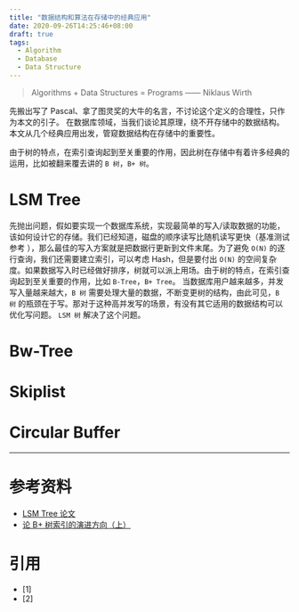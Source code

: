 ```yaml
---
title: "数据结构和算法在存储中的经典应用"
date: 2020-09-26T14:25:46+08:00
draft: true
tags:
  - Algorithm
  - Database
  - Data Structure
---
```


> Algorithms + Data Structures = Programs —— Niklaus Wirth

先搬出写了 Pascal、拿了图灵奖的大牛的名言，不讨论这个定义的合理性，只作为本文的引子。
在数据库领域，当我们谈论其原理，绕不开存储中的数据结构。本文从几个经典应用出发，管窥数据结构在存储中的重要性。

<!-- more -->

由于树的特点，在索引查询起到至关重要的作用，因此树在存储中有着许多经典的运用，比如被翻来覆去讲的 `B 树`，`B+ 树`。

# LSM Tree

先抛出问题，假如要实现一个数据库系统，实现最简单的写入/读取数据的功能，该如何设计它的存储。我们已经知道，磁盘的顺序读写比随机读写更快（基准测试参考 []()），那么最佳的写入方案就是把数据行更新到文件末尾。为了避免 `O(N)` 的逐行查询，我们还需要建立索引，可以考虑 Hash，但是要付出 `O(N)` 的空间复杂度。如果数据写入时已经做好排序，树就可以派上用场。由于树的特点，在索引查询起到至关重要的作用，比如 `B-Tree`，`B+ Tree`。
当数据库用户越来越多，并发写入量越来越大，`B 树` 需要处理大量的数据，不断变更树的结构，由此可见，`B 树` 的瓶颈在于写。那对于这种高并发写的场景，有没有其它适用的数据结构可以优化写问题。
`LSM 树` 解决了这个问题。

# Bw-Tree

# Skiplist

# Circular Buffer

----

# 参考资料

- [LSM Tree 论文](https://www.cs.umb.edu/~poneil/lsmtree.pdf)
- [论 B+ 树索引的演进方向（上）](http://mysql.taobao.org/monthly/2018/11/01/)

# 引用

- [1] 
- [2]